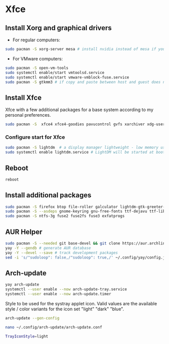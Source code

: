 # Xfce

## Install Xorg and graphical drivers

- For regular computers:

```bash
sudo pacman -S xorg-server mesa # install nvidia instead of mesa if you have an Nvidia GPU.
```

- For VMware computers:

```bash
sudo pacman -S open-vm-tools
sudo systemctl enable/start vmtoolsd.service
sudo systemctl enable/start vmware-vmblock-fuse.service
sudo pacman -S gtkmm3 # if copy and paste between host and guest does not work properly.
```

## Install Xfce

Xfce with a few additional packages for a base system according to my personal preferences.

```bash
sudo pacman -S  xfce4 xfce4-goodies pavucontrol gvfs xarchiver xdg-user-dirs xdg-utils polkit-gnome jack2 pipewire pipewire-audio pipewire-pulse openssh
 ```

### Configure start for Xfce

```bash
sudo pacman -S lightdm  # a display manager lightweight - low memory usage and high performance.
sudo systemctl enable lightdm.service # LightDM will be started at boot.
```

## Reboot

```bash
reboot
```
## Install additional packages

```bash
sudo pacman -S firefox btop file-roller galculator lightdm-gtk-greeter-settings fwupd fastfetch power-profiles-daemon p7zip unrar bash-completion hunspell man-db xdg-desktop-portal-gtk
sudo pacman -S --asdeps gnome-keyring gnu-free-fonts ttf-dejavu ttf-liberation ttf-nerd-fonts-symbols noto-fonts-emoji adobe-source-code-pro-fonts # Optional dependencies I need for the above packages
sudo pacman -S ntfs-3g fuse2 fuse2fs fuse3 exfatprogs
```

## AUR Helper

```bash
sudo pacman -S --needed git base-devel && git clone https://aur.archlinux.org/yay.git && cd yay && makepkg -si
yay -Y --gendb # generate AUR database
yay -Y --devel --save # track development packages
sed -i 's/"sudoloop": false,/"sudoloop": true,/' ~/.config/yay/config.json  # prevents multiple password prompts
```

## Arch-update

```bash
yay arch-update
systemctl --user enable --now arch-update-tray.service
systemctl --user enable --now arch-update.timer
```

Style to be used for the systray applet icon. Valid values are the available style / color variants for the icon set
"light" "dark" "blue".

```bash
arch-update --gen-config
```
```bash
nano ~/.config/arch-update/arch-update.conf
```
```bash
TrayIconStyle=light
```
